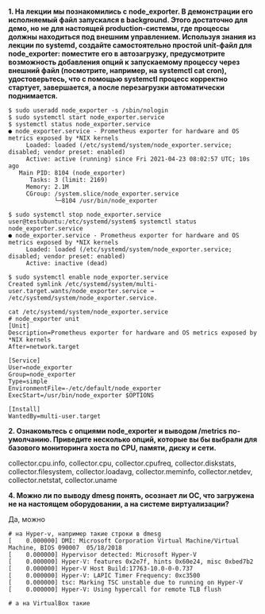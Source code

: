 **1. На лекции мы познакомились с node_exporter. В демонстрации его исполняемый файл запускался в background. Этого достаточно для демо, но не для настоящей production-системы, где процессы должны находиться под внешним управлением. Используя знания из лекции по systemd, создайте самостоятельно простой unit-файл для node_exporter: поместите его в автозагрузку, предусмотрите возможность добавления опций к запускаемому процессу через внешний файл (посмотрите, например, на systemctl cat cron), удостоверьтесь, что с помощью systemctl процесс корректно стартует, завершается, а после перезагрузки автоматически поднимается.**  
```
$ sudo useradd node_exporter -s /sbin/nologin
$ sudo systemctl start node_exporter.service
$ systemctl status node_exporter.service
● node_exporter.service - Prometheus exporter for hardware and OS metrics exposed by *NIX kernels
     Loaded: loaded (/etc/systemd/system/node_exporter.service; disabled; vendor preset: enabled)
     Active: active (running) since Fri 2021-04-23 08:02:57 UTC; 10s ago
   Main PID: 8104 (node_exporter)
      Tasks: 3 (limit: 2169)
     Memory: 2.1M
     CGroup: /system.slice/node_exporter.service
             └─8104 /usr/bin/node_exporter

$ sudo systemctl stop node_exporter.service
user@testubuntu:/etc/systemd/system$ systemctl status node_exporter.service
● node_exporter.service - Prometheus exporter for hardware and OS metrics exposed by *NIX kernels
     Loaded: loaded (/etc/systemd/system/node_exporter.service; disabled; vendor preset: enabled)
     Active: inactive (dead)

$ sudo systemctl enable node_exporter.service
Created symlink /etc/systemd/system/multi-user.target.wants/node_exporter.service → /etc/systemd/system/node_exporter.service.
```
```
cat /etc/systemd/system/node_exporter.service
# node_exporter unit
[Unit]
Description=Prometheus exporter for hardware and OS metrics exposed by *NIX kernels
After=network.target

[Service]
User=node_exporter
Group=node_exporter
Type=simple
EnvironmentFile=-/etc/default/node_exporter
ExecStart=/usr/bin/node_exporter $OPTIONS

[Install]
WantedBy=multi-user.target
```

**2. Ознакомьтесь с опциями node_exporter и выводом /metrics по-умолчанию. Приведите несколько опций, которые вы бы выбрали для базового мониторинга хоста по CPU, памяти, диску и сети.**  

collector.cpu.info, collector.cpu, collector.cpufreq, collector.diskstats, collector.filesystem, collector.loadavg, collector.meminfo, collector.netdev, collector.netstat, collector.uname  

**4. Можно ли по выводу dmesg понять, осознает ли ОС, что загружена не на настоящем оборудовании, а на системе виртуализации?**  

Да, можно
```
# на Hyper-v, например такие строки в dmesg
[    0.000000] DMI: Microsoft Corporation Virtual Machine/Virtual Machine, BIOS 090007  05/18/2018
[    0.000000] Hypervisor detected: Microsoft Hyper-V
[    0.000000] Hyper-V: features 0x2e7f, hints 0x60e24, misc 0xbed7b2
[    0.000000] Hyper-V Host Build:17763-10.0-0-0.737
[    0.000000] Hyper-V: LAPIC Timer Frequency: 0xc3500
[    0.000000] tsc: Marking TSC unstable due to running on Hyper-V
[    0.000000] Hyper-V: Using hypercall for remote TLB flush
```
```
# а на VirtualBox такие

```
